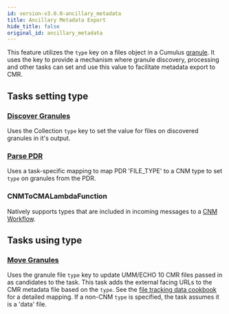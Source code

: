 ```yaml
---
id: version-v3.0.0-ancillary_metadata
title: Ancillary Metadata Export
hide_title: false
original_id: ancillary_metadata
---
```


This feature utilizes the `type` key on a files object in a Cumulus [granule](https://github.com/nasa/cumulus/blob/master/packages/api/models/schemas.js).  It uses the key  to provide a mechanism where granule discovery, processing and other tasks can set and use this value to facilitate metadata export to CMR.

## Tasks setting type

### [Discover Granules](../workflow_tasks/discover_granules)

  Uses the Collection `type` key to set the value for files on discovered granules in it's output.

### [Parse PDR](../workflow_tasks/parse_pdr)

  Uses a task-specific mapping to map PDR 'FILE_TYPE' to a CNM type to set `type` on granules from the PDR.

### CNMToCMALambdaFunction

  Natively supports types that are included in incoming messages to a [CNM Workflow](../data-cookbooks/cnm-workflow).

## Tasks using type

### [Move Granules](../workflow_tasks/move_granules)

  Uses the granule file `type` key to update UMM/ECHO 10 CMR files passed in as candidates to the task. This task adds the external facing URLs to the CMR metadata file based on the `type`.
  See the [file tracking data cookbook](../data-cookbooks/tracking-files#publish-to-cmr) for a detailed mapping.
  If a non-CNM `type` is specified, the task assumes it is a 'data' file.
